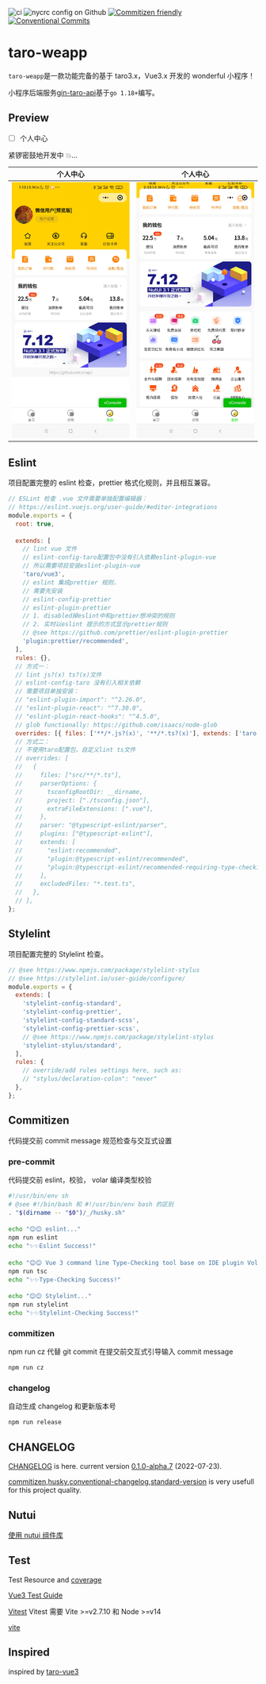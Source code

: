 ![ci](https://img.shields.io/github/workflow/status/singcl/taro-weapp/ci?label=ci&logo=github)
![nycrc config on Github](https://img.shields.io/nycrc/singcl/taro-weapp?color=blue&config=.nycrc&label=nyc%20covrage)
[![Commitizen friendly](https://img.shields.io/badge/commitizen-friendly-brightgreen.svg)](http://commitizen.github.io/cz-cli/)
[![Conventional Commits](https://img.shields.io/badge/Conventional%20Commits-1.0.0-%23FE5196?logo=conventionalcommits&logoColor=white)](https://conventionalcommits.org)

# taro-weapp

`taro-weapp`是一款功能完备的基于 taro3.x，Vue3.x 开发的 wonderful 小程序！

小程序后端服务[gin-taro-api](https://github.com/singcl/gin-taro-api)基于`go 1.18+`编写。

## Preview

- [ ] 个人中心

紧锣密鼓地开发中 💥...

|                 个人中心                  |                  个人中心                  |
| :---------------------------------------: | :----------------------------------------: |
| ![mine-center](./preview/mine-center.jpg) | ![mine-center](./preview/mine-center2.jpg) |

## Eslint

项目配置完整的 eslint 检查，prettier 格式化规则，并且相互兼容。

```js
// ESLint 检查 .vue 文件需要单独配置编辑器：
// https://eslint.vuejs.org/user-guide/#editor-integrations
module.exports = {
  root: true,

  extends: [
    // lint vue 文件
    // eslint-config-taro配置包中没有引入依赖eslint-plugin-vue
    // 所以需要项目安装eslint-plugin-vue
    'taro/vue3',
    // eslint 集成prettier 规则，
    // 需要先安装
    // eslint-config-prettier
    // eslint-plugin-prettier
    // 1. disabled掉eslint中和prettier想冲突的规则
    // 2. 实时以eslint 提示的方式显示prettier规则
    // @see https://github.com/prettier/eslint-plugin-prettier
    'plugin:prettier/recommended',
  ],
  rules: {},
  // 方式一：
  // lint js?(x) ts?(x)文件
  // eslint-config-taro 没有引入相关依赖
  // 需要项目单独安装：
  // "eslint-plugin-import": "^2.26.0",
  // "eslint-plugin-react": "^7.30.0",
  // "eslint-plugin-react-hooks": "^4.5.0",
  // glob functionally: https://github.com/isaacs/node-glob
  overrides: [{ files: ['**/*.js?(x)', '**/*.ts?(x)'], extends: ['taro'] }],
  // 方式二：
  // 不使用taro配置包，自定义lint ts文件
  // overrides: [
  //   {
  //     files: ["src/**/*.ts"],
  //     parserOptions: {
  //       tsconfigRootDir: __dirname,
  //       project: ["./tsconfig.json"],
  //       extraFileExtensions: [".vue"],
  //     },
  //     parser: "@typescript-eslint/parser",
  //     plugins: ["@typescript-eslint"],
  //     extends: [
  //       "eslint:recommended",
  //       "plugin:@typescript-eslint/recommended",
  //       "plugin:@typescript-eslint/recommended-requiring-type-checking",
  //     ],
  //     excludedFiles: "*.test.ts",
  //   },
  // ],
};
```

## Stylelint

项目配置完整的 Stylelint 检查。

```js
// @see https://www.npmjs.com/package/stylelint-stylus
// @see https://stylelint.io/user-guide/configure/
module.exports = {
  extends: [
    'stylelint-config-standard',
    'stylelint-config-prettier',
    'stylelint-config-standard-scss',
    'stylelint-config-prettier-scss',
    // @see https://www.npmjs.com/package/stylelint-stylus
    'stylelint-stylus/standard',
  ],
  rules: {
    // override/add rules settings here, such as:
    // "stylus/declaration-colon": "never"
  },
};
```

## Commitizen

代码提交前 commit message 规范检查与交互式设置

### pre-commit

代码提交前 eslint，校验， volar 编译类型校验

```sh
#!/usr/bin/env sh
# @see #!/bin/bash 和 #!/usr/bin/env bash 的区别
. "$(dirname -- "$0")/_/husky.sh"

echo "😊😊 eslint..."
npm run eslint
echo "✨✨Eslint Success!"

echo "😊😊 Vue 3 command line Type-Checking tool base on IDE plugin Volar."
npm run tsc
echo "✨✨Type-Checking Success!"

echo "😊😊 Stylelint..."
npm run stylelint
echo "✨✨Stylelint-Checking Success!"

```

### commitizen

npm run cz 代替 git commit 在提交前交互式引导输入 commit message

```sh
npm run cz
```

### changelog

自动生成 changelog 和更新版本号

```sh
npm run release
```

## CHANGELOG

[CHANGELOG](./CHANGELOG.md) is here. current version [0.1.0-alpha.7](https://github.com/singcl/taro/compare/v0.1.0-alpha.6...v0.1.0-alpha.7) (2022-07-23).

[commitizen](https://github.com/commitizen/cz-cli),[husky](https://github.com/typicode/husky),[conventional-changelog](https://github.com/conventional-changelog/conventional-changelog),[standard-version](https://github.com/conventional-changelog/standard-version) is very usefull for this project quality.

## Nutui

[使用 nutui 组件库](https://taro-docs.jd.com/taro/docs/nutui)

## Test

Test Resource and [coverage](https://github.com/bcoe/c8/blob/main/.github/workflows/release-please.yml)

[Vue3 Test Guide](https://staging-cn.vuejs.org/guide/scaling-up/testing.html#component-testing)

[Vitest](https://cn.vitest.dev/guide/ide.html#vs-code) Vitest 需要 Vite >=v2.7.10 和 Node >=v14

[vite](https://vitejs.cn/guide/#command-line-interface)

## Inspired

inspired by [taro-vue3](https://github.com/wlllyfor/taro-vue3.git)
